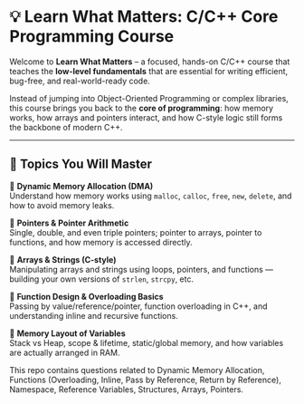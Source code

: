 # 💡 Learn What Matters: C/C++ Core Programming Course

Welcome to **Learn What Matters** – a focused, hands-on C/C++ course that teaches the **low-level fundamentals** that are essential for writing efficient, bug-free, and real-world-ready code.

Instead of jumping into Object-Oriented Programming or complex libraries, this course brings you back to the **core of programming**: how memory works, how arrays and pointers interact, and how C-style logic still forms the backbone of modern C++.

---

## 🚀 Topics You Will Master

🧠 **Dynamic Memory Allocation (DMA)**  
Understand how memory works using `malloc`, `calloc`, `free`, `new`, `delete`, and how to avoid memory leaks.

📍 **Pointers & Pointer Arithmetic**  
Single, double, and even triple pointers; pointer to arrays, pointer to functions, and how memory is accessed directly.

🔢 **Arrays & Strings (C-style)**  
Manipulating arrays and strings using loops, pointers, and functions — building your own versions of `strlen`, `strcpy`, etc.

🔁 **Function Design & Overloading Basics**  
Passing by value/reference/pointer, function overloading in C++, and understanding inline and recursive functions.

🧩 **Memory Layout of Variables**  
Stack vs Heap, scope & lifetime, static/global memory, and how variables are actually arranged in RAM.


This repo contains questions related to Dynamic Memory Allocation, Functions (Overloading, Inline, Pass by Reference, Return by Reference), Namespace, Reference Variables, Structures, Arrays, Pointers.
